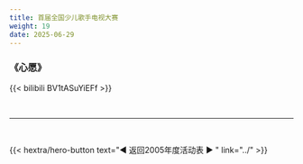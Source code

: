 ```yaml
---
title: 首届全国少儿歌手电视大赛
weight: 19
date: 2025-06-29
---
```


### 《心愿》

{{< bilibili BV1tASuYiEFf >}}


<br>
<hr>
<br>


{{< hextra/hero-button text="◀ 返回2005年度活动表 ▶ " link="../" >}}